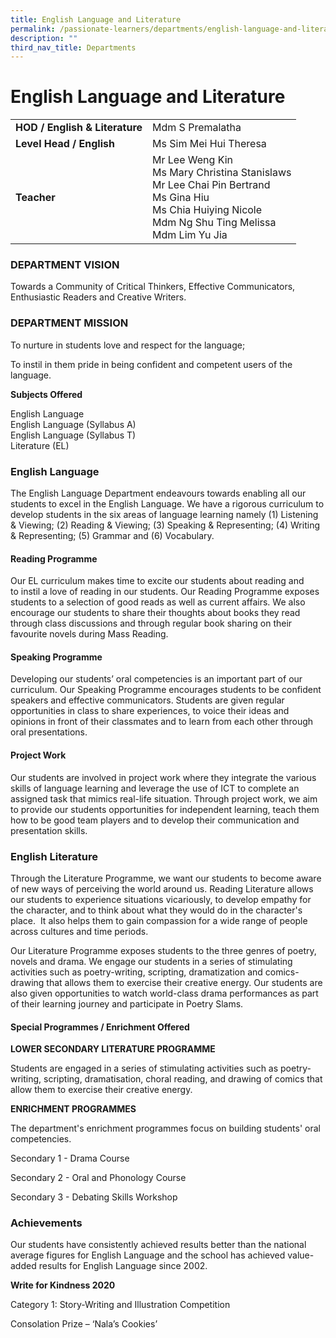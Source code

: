 ```yaml
---
title: English Language and Literature
permalink: /passionate-learners/departments/english-language-and-literature/
description: ""
third_nav_title: Departments
---
```

# **English Language and Literature**



|  	|  	|
|---	|---	|
| **HOD / English & Literature** 	| Mdm S Premalatha 	|
| **Level Head /  English** 	| Ms Sim Mei Hui Theresa 	|
| **Teacher** 	| Mr Lee Weng Kin<br>Ms Mary Christina Stanislaws<br>Mr Lee Chai Pin Bertrand<br>Ms Gina Hiu<br>Ms Chia Huiying Nicole<br>Mdm Ng Shu Ting Melissa<br>Mdm Lim Yu Jia 	|

### DEPARTMENT VISION 

Towards a Community of Critical Thinkers, Effective Communicators, Enthusiastic Readers and Creative Writers.

### DEPARTMENT MISSION

To nurture in students love and respect for the language;

To instil in them pride in being confident and competent users of the language.

**Subjects Offered**

English Language   
English Language (Syllabus A)   
English Language (Syllabus T)   
Literature (EL)  

### English Language

The English Language Department endeavours towards enabling all our students to excel in the English Language. We have a rigorous curriculum to develop students in the six areas of language learning namely (1) Listening & Viewing; (2) Reading & Viewing; (3) Speaking & Representing; (4) Writing & Representing; (5) Grammar and (6) Vocabulary.

#### Reading Programme

Our EL curriculum makes time to excite our students about reading and to instil a love of reading in our students. Our Reading Programme exposes students to a selection of good reads as well as current affairs. We also encourage our students to share their thoughts about books they read through class discussions and through regular book sharing on their favourite novels during Mass Reading.  

#### Speaking Programme

Developing our students’ oral competencies is an important part of our curriculum. Our Speaking Programme encourages students to be confident speakers and effective communicators. Students are given regular opportunities in class to share experiences, to voice their ideas and opinions in front of their classmates and to learn from each other through oral presentations.   

#### Project Work

Our students are involved in project work where they integrate the various skills of language learning and leverage the use of ICT to complete an assigned task that mimics real-life situation. Through project work, we aim to provide our students opportunities for independent learning, teach them how to be good team players and to develop their communication and presentation skills.   

### English Literature

Through the Literature Programme, we want our students to become aware of new ways of perceiving the world around us. Reading Literature allows our students to experience situations vicariously, to develop empathy for the character, and to think about what they would do in the character's place.  It also helps them to gain compassion for a wide range of people across cultures and time periods. 

Our Literature Programme exposes students to the three genres of poetry, novels and drama. We engage our students in a series of stimulating activities such as poetry-writing, scripting, dramatization and comics-drawing that allows them to exercise their creative energy. Our students are also given opportunities to watch world-class drama performances as part of their learning journey and participate in Poetry Slams. 

#### Special Programmes / Enrichment Offered

**LOWER SECONDARY LITERATURE PROGRAMME** 

Students are engaged in a series of stimulating activities such as poetry-writing, scripting, dramatisation, choral reading, and drawing of comics that allow them to exercise their creative energy.

**ENRICHMENT PROGRAMMES**  

The department's enrichment programmes focus on building students' oral competencies.

Secondary 1 - Drama Course

Secondary 2 - Oral and Phonology Course

Secondary 3 - Debating Skills Workshop

  

### Achievements

Our students have consistently achieved results better than the national average figures for English Language and the school has achieved value-added results for English Language since 2002.

**Write for Kindness 2020** 

Category 1: Story-Writing and Illustration Competition

Consolation Prize – ‘Nala’s Cookies’